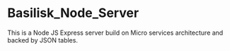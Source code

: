# Basilisk_Node_Server
This is a Node JS Express server build on Micro services architecture and backed by JSON tables. 
